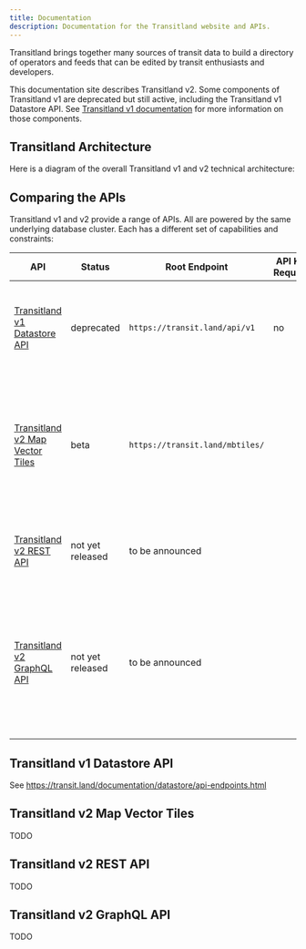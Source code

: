 ```yaml
---
title: Documentation
description: Documentation for the Transitland website and APIs.
---
```


Transitland brings together many sources of transit data to build a directory of operators and feeds that can be edited by transit enthusiasts and developers.

<div class="notification is-warning">

  This documentation site describes Transitland v2. Some components of Transitland v1 are deprecated but still active, including the Transitland v1 Datastore API. See [Transitland v1 documentation](https://transit.land/documentation/) for more information on those components.

</div>

## Transitland Architecture

Here is a diagram of the overall Transitland v1 and v2 technical architecture:

<tlv2-architecture-diagram></tlv2-architecture-diagram>

## Comparing the APIs

Transitland v1 and v2 provide a range of APIs. All are powered by the same underlying database cluster. Each has a different set of capabilities and constraints:

| API                             | Status           | Root Endpoint                   | API Key Required                        | Cost                    | Uses                                                                                                                             |
| ------------------------------- | ---------------- | ------------------------------- | --------------------------------------- | ----------------------- | -------------------------------------------------------------------------------------------------------------------------------- |
| [Transitland v1 Datastore API](#transitland-v1-datastore-api)    | deprecated       | `https://transit.land/api/v1`   | no                                      | free (with rate limits) | Original API for exploring data and powering apps. Has some performance limitations.                                             |
| [Transitland v2 Map Vector Tiles](#transitland-v2-map-vector-tiles) | beta             | `https://transit.land/mbtiles/` | <b-icon icon="check-bold" title="yes"/> | free (with rate limits) | Powers the [map](/map). Build your own web maps of stop locations and route geometries. In Mapbox Vector Tile (MVT) format.      |
| [Transitland v2 REST API](#transitland-v2-rest-api)         | not yet released | to be announced                 | <b-icon icon="check-bold" title="yes"/> | free (with rate limits) | Fast and easy queries for accessing common data.                                                                                 |
| [Transitland v2 GraphQL API](#transitland-v2-graphql-api)      | not yet released | to be announced                 | <b-icon icon="check-bold" title="yes"/> | paid                    | The most flexible API for performing a wide variety of queries and analyses. May be slower than v2 REST API for certain queries. |

## Transitland v1 Datastore API

See https://transit.land/documentation/datastore/api-endpoints.html

## Transitland v2 Map Vector Tiles

TODO

## Transitland v2 REST API

TODO

## Transitland v2 GraphQL API

TODO
